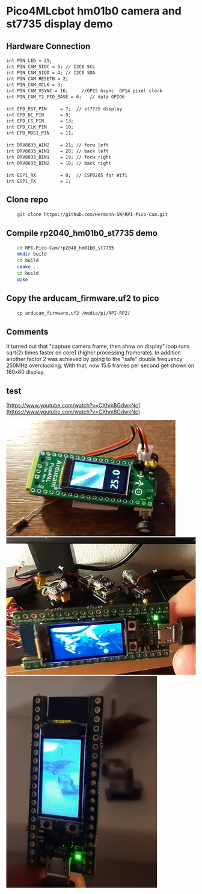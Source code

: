 # Pico4MLcbot hm01b0 camera and st7735 display demo 
## Hardware Connection
```
int PIN_LED = 25;
int PIN_CAM_SIOC = 5; // I2C0 SCL
int PIN_CAM_SIOD = 4; // I2C0 SDA
int PIN_CAM_RESETB = 2;
int PIN_CAM_XCLK = 3;
int PIN_CAM_VSYNC = 16;     //GP15 hsync  GP14 pixel clock     
int PIN_CAM_Y2_PIO_BASE = 6;   // data GPIO6

int EPD_RST_PIN     = 7;  // st7735 display
int EPD_DC_PIN      = 9;
int EPD_CS_PIN      = 13;
int EPD_CLK_PIN     = 10;
int EPD_MOSI_PIN    = 11;

int DRV8833_AIN2    = 21; // forw left
int DRV8833_AIN1    = 20; // back left
int DRV8833_BIN1    = 19; // forw right
int DRV8833_BIN2    = 18; // back right

int ESP1_RX         = 0;  // ESP8285 for Wifi
int ESP1_TX         = 1;
```

## Clone repo 
```bash
    git clone https://github.com/Hermann-SW/RPI-Pico-Cam.git
```
## Compile rp2040_hm01b0_st7735 demo
```bash
    cd RPI-Pico-Cam/rp2040_hm01b0_st7735
    mkdir build
    cd build
    cmake ..
    cd build 
    make 
```
## Copy the arducam_firmware.uf2 to pico
```bash
    cp arducam_firmware.uf2 /media/pi/RPI-RP2/
```

## Comments

It turned out that "capture camera frame, then show on display" loop runs sqrt(2) times faster on core1 (higher processing framerate). In addition another factor 2 was achieved by going to the "safe" double frequency 250MHz overclocking. With that, now 15.6 frames per second get shown on 160x80 display.

## test
[https://www.youtube.com/watch?v=CXhm8GdwkNc](https://www.youtube.com/watch?v=CXhm8GdwkNc)  

![image](https://github.com/Aurunima/ESE5190_Fall22_FinalProject_TokyoDrifters/blob/main/media/Ardcm_1.jpg)
![image](https://github.com/Aurunima/ESE5190_Fall22_FinalProject_TokyoDrifters/blob/main/media/Ardcm_2.jpg)
![image](https://github.com/Aurunima/ESE5190_Fall22_FinalProject_TokyoDrifters/blob/main/media/Ardcm_3.jpg)

